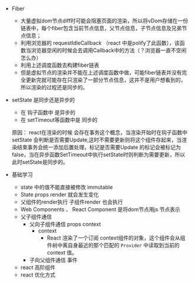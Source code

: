 - Fiber

  -  大量虚拟dom节点diff时可能会阻塞页面的渲染，所以将vDom存储在一份链表中，每个fiber包含当前节点信息，父节点信息，子节点信息及兄弟节点信息；
  - 利用浏览器的 requestIdleCallback （react 中是polify了此函数），该函数当浏览器空闲的时候会去调用Callback中的方法（？浏览器一直不空闲怎么办）
  - 利用上述调度函数去构建fiber链表
  - 但是虚拟节点的渲染并不能在上述调度函数中做，可能fiber链表并没有完全更新完就可能存在只渲染了一部分节点信息，这并不是用户想看到的，所以渲染的过程还是同步的。

- setState 是同步还是异步的

  - 在 钩子函数中  是异步的
  - 在 setTimeout等函数中是 同步的

  原因： react在渲染的时候 会存在事务这个概念，当渲染开始时在钩子函数中setState 会判断是否需要Update,这时不需要更新则将这个组件存起来，当渲染结束事务会统一添加后置处理，标记是否需要Update 的标记会被标记为false，当在异步函数SetTimeout中执行setState时则判断为需要更新，所以此时setState是同步的。



- 基础学习
  - state 中的值不能直接被修改   immutable 
  - State props render 就会发生变化
  - 父组件的render执行 子组件render 也会执行
  - Web Components  、 React Component 是将dom节点用js 节点表示
  - 父子组件通信
    - 父向子组件通信 props context
      - context
        - React 渲染了一个订阅 context组件的对象，这个组件会从组件树中离自身最近的那个匹配的 `Provider` 中读取到当前的 context 值。
    - 子向父组件通信 事件
  - react 高阶组件
  - react 优化方式